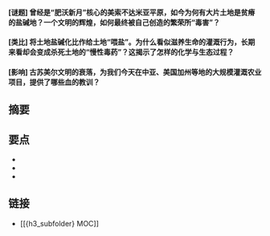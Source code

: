 #### [谜题] 曾经是“肥沃新月”核心的美索不达米亚平原，如今为何有大片土地是贫瘠的盐碱地？一个文明的辉煌，如何最终被自己创造的繁荣所“毒害”？


#### [类比] 将土地盐碱化比作给土地“喂盐”。为什么看似滋养生命的灌溉行为，长期来看却会变成杀死土地的“慢性毒药”？这揭示了怎样的化学与生态过程？


#### [影响] 古苏美尔文明的衰落，为我们今天在中亚、美国加州等地的大规模灌溉农业项目，提供了哪些血的教训？


## 摘要


## 要点

- 
- 
- 

## 链接

- [[{h3_subfolder} MOC]]
